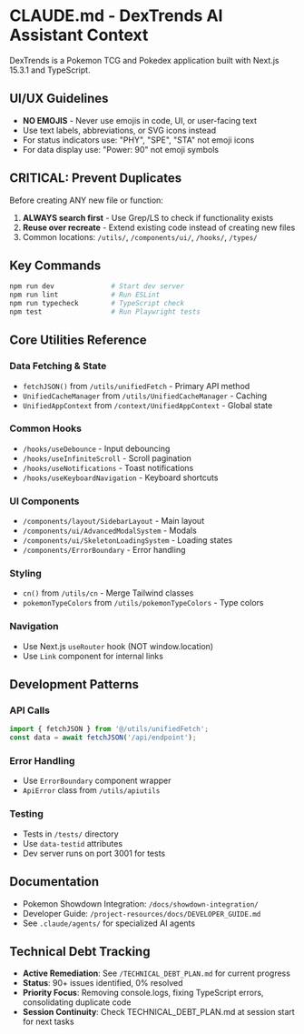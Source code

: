 # CLAUDE.md - DexTrends AI Assistant Context

DexTrends is a Pokemon TCG and Pokedex application built with Next.js 15.3.1 and TypeScript.

## UI/UX Guidelines
- **NO EMOJIS** - Never use emojis in code, UI, or user-facing text
- Use text labels, abbreviations, or SVG icons instead
- For status indicators use: "PHY", "SPE", "STA" not emoji icons
- For data display use: "Power: 90" not emoji symbols

## CRITICAL: Prevent Duplicates
Before creating ANY new file or function:
1. **ALWAYS search first** - Use Grep/LS to check if functionality exists
2. **Reuse over recreate** - Extend existing code instead of creating new files
3. Common locations: `/utils/`, `/components/ui/`, `/hooks/`, `/types/`

## Key Commands
```bash
npm run dev              # Start dev server
npm run lint             # Run ESLint  
npm run typecheck        # TypeScript check
npm test                 # Run Playwright tests
```

## Core Utilities Reference

### Data Fetching & State
- `fetchJSON()` from `/utils/unifiedFetch` - Primary API method
- `UnifiedCacheManager` from `/utils/UnifiedCacheManager` - Caching
- `UnifiedAppContext` from `/context/UnifiedAppContext` - Global state

### Common Hooks
- `/hooks/useDebounce` - Input debouncing
- `/hooks/useInfiniteScroll` - Scroll pagination
- `/hooks/useNotifications` - Toast notifications
- `/hooks/useKeyboardNavigation` - Keyboard shortcuts

### UI Components
- `/components/layout/SidebarLayout` - Main layout
- `/components/ui/AdvancedModalSystem` - Modals
- `/components/ui/SkeletonLoadingSystem` - Loading states
- `/components/ErrorBoundary` - Error handling

### Styling
- `cn()` from `/utils/cn` - Merge Tailwind classes
- `pokemonTypeColors` from `/utils/pokemonTypeColors` - Type colors

### Navigation
- Use Next.js `useRouter` hook (NOT window.location)
- Use `Link` component for internal links

## Development Patterns

### API Calls
```typescript
import { fetchJSON } from '@/utils/unifiedFetch';
const data = await fetchJSON('/api/endpoint');
```

### Error Handling
- Use `ErrorBoundary` component wrapper
- `ApiError` class from `/utils/apiutils`

### Testing
- Tests in `/tests/` directory
- Use `data-testid` attributes
- Dev server runs on port 3001 for tests

## Documentation
- Pokemon Showdown Integration: `/docs/showdown-integration/`
- Developer Guide: `/project-resources/docs/DEVELOPER_GUIDE.md`
- See `.claude/agents/` for specialized AI agents

## Technical Debt Tracking
- **Active Remediation**: See `/TECHNICAL_DEBT_PLAN.md` for current progress
- **Status**: 90+ issues identified, 0% resolved
- **Priority Focus**: Removing console.logs, fixing TypeScript errors, consolidating duplicate code
- **Session Continuity**: Check TECHNICAL_DEBT_PLAN.md at session start for next tasks